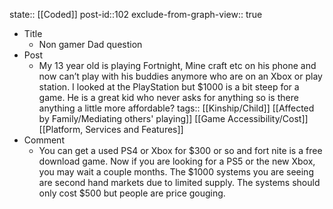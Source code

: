 state:: [[Coded]]
post-id::102
exclude-from-graph-view:: true

- Title
  - Non gamer Dad question
- Post
  - My 13 year old is playing Fortnight, Mine craft etc on his phone and now can’t play with his buddies anymore who are on an Xbox or play station. I looked at the PlayStation but $1000 is a bit steep for a game. He is a great kid who never asks for anything so is there anything a little more affordable?
    tags:: [[Kinship/Child]] [[Affected by Family/Mediating others' playing]] [[Game Accessibility/Cost]] [[Platform, Services and Features]]
- Comment
  - You can get a used PS4 or Xbox for $300 or so and fort nite is a free download game. Now if you are looking for a PS5 or the new Xbox, you may wait a couple months. The $1000 systems you are seeing are second hand markets due to limited supply. The systems should only cost $500 but people are price gouging.
